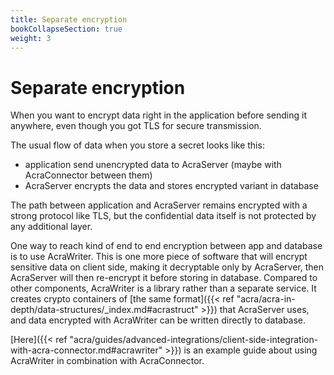 ```yaml
---
title: Separate encryption
bookCollapseSection: true
weight: 3
---
```


# Separate encryption

When you want to encrypt data right in the application before sending it anywhere, even though you got TLS for secure transmission.

The usual flow of data when you store a secret looks like this:
* application send unencrypted data to AcraServer (maybe with AcraConnector between them)
* AcraServer encrypts the data and stores encrypted variant in database

The path between application and AcraServer remains encrypted with a strong protocol like TLS,
but the confidential data itself is not protected by any additional layer.

One way to reach kind of end to end encryption between app and database is to use AcraWriter.
This is one more piece of software that will encrypt sensitive data on client side, making it
decryptable only by AcraServer, then AcraServer will then re-encrypt it before storing in database.
Compared to other components, AcraWriter is a library rather than a separate service.
It creates crypto containers of [the same format]({{< ref "acra/acra-in-depth/data-structures/_index.md#acrastruct" >}})
that AcraServer uses, and data encrypted with AcraWriter can be written directly to database.

[Here]({{< ref "acra/guides/advanced-integrations/client-side-integration-with-acra-connector.md#acrawriter" >}})
is an example guide about using AcraWriter in combination with AcraConnector.
